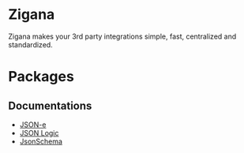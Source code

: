 # Zigana

Zigana makes your 3rd party integrations simple, fast, centralized and standardized.

# Packages


## Documentations

* [JSON-e](https://docs.json-everything.net/json-e/basics/)
* [JSON Logic](https://docs.json-everything.net/logic/basics/)
* [JsonSchema](https://docs.json-everything.net/schema/basics/)
